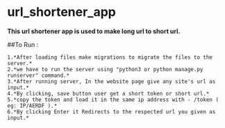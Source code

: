# url_shortener_app

**This url shortener app is used to make long url to short url.**

##To Run :

    1.*After loading files make migrations to migrate the files to the server.*
    2.*we have to run the server using "python3 or python manage.py runserver" command.*
    3.*After running server, In the website page give any site's url as input.*
    4.*By clicking, save button user get a short token or short url.*
    5.*copy the token and load it in the same ip address with - /token ( eg: IP/AERDF ).*
    6.*By clicking Enter it Redirects to the respected url you given as input.*
    
